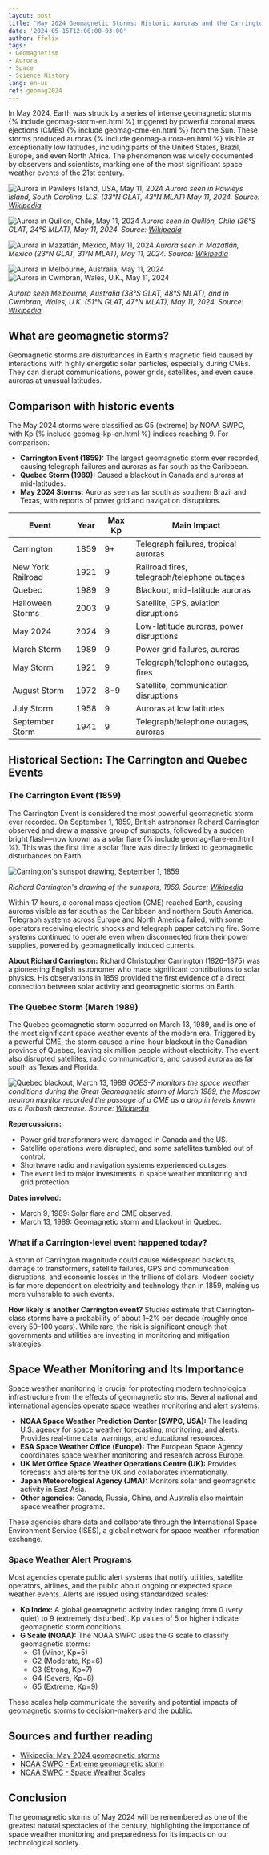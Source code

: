 ```yaml
---
layout: post
title: "May 2024 Geomagnetic Storms: Historic Auroras and the Carrington Comparison"
date: '2024-05-15T12:00:00-03:00'
author: ffelix
tags:
- Geomagnetism
- Aurora
- Space
- Science History
lang: en-us
ref: geomag2024
---
```


In May 2024, Earth was struck by a series of intense geomagnetic storms {% include geomag-storm-en.html %} triggered by powerful coronal mass ejections (CMEs) {% include geomag-cme-en.html %} from the Sun. These storms produced auroras {% include geomag-aurora-en.html %} visible at exceptionally low latitudes, including parts of the United States, Brazil, Europe, and even North Africa. The phenomenon was widely documented by observers and scientists, marking one of the most significant space weather events of the 21st century.

![Aurora in Pawleys Island, USA, May 11, 2024](https://upload.wikimedia.org/wikipedia/commons/thumb/4/4e/May_2024_Aurora_SC.jpg/960px-May_2024_Aurora_SC.jpg)
*Aurora seen in Pawleys Island, South Carolina, U.S. (33°N GLAT, 43°N MLAT) May 11, 2024. Source: [Wikipedia](https://en.wikipedia.org/wiki/May_2024_solar_storms)*

![Aurora in Quillon, Chile, May 11, 2024](https://upload.wikimedia.org/wikipedia/commons/thumb/9/99/Aurora_austral.jpg/960px-Aurora_austral.jpg)
*Aurora seen in Quillón, Chile (36°S GLAT, 24°S MLAT), May 11, 2024. Source: [Wikipedia](https://en.wikipedia.org/wiki/May_2024_solar_storms)*

![Aurora in Mazatlán, Mexico, May 11, 2024](https://upload.wikimedia.org/wikipedia/commons/thumb/e/e2/Palm_Trees_and_Auroras_In_Mazatlan.jpg/960px-Palm_Trees_and_Auroras_In_Mazatlan.jpg)
*Aurora seen in Mazatlán, Mexico (23°N GLAT, 31°N MLAT), May 11, 2024. Source: [Wikipedia](https://en.wikipedia.org/wiki/May_2024_solar_storms)*

![Aurora in Melbourne, Australia, May 11, 2024](https://upload.wikimedia.org/wikipedia/commons/thumb/9/91/Aurora_Australis_From_Melbourne.jpg/330px-Aurora_Australis_From_Melbourne.jpg)
![Aurora in Cwmbran, Wales, U.K., May 11, 2024](https://upload.wikimedia.org/wikipedia/commons/thumb/7/78/Aurora_Borealis_from_Cwmbran%2C_Wales.png/330px-Aurora_Borealis_from_Cwmbran%2C_Wales.png)

*Aurora seen Melbourne, Australia (38°S GLAT, 48°S MLAT), and in Cwmbran, Wales, U.K. (51°N GLAT, 47°N MLAT), May 11, 2024. Source: [Wikipedia](https://en.wikipedia.org/wiki/May_2024_solar_storms)*

## What are geomagnetic storms?

Geomagnetic storms are disturbances in Earth's magnetic field caused by interactions with highly energetic solar particles, especially during CMEs. They can disrupt communications, power grids, satellites, and even cause auroras at unusual latitudes.

## Comparison with historic events

The May 2024 storms were classified as G5 (extreme) by NOAA SWPC, with Kp {% include geomag-kp-en.html %} indices reaching 9. For comparison:

- **Carrington Event (1859):** The largest geomagnetic storm ever recorded, causing telegraph failures and auroras as far south as the Caribbean.
- **Quebec Storm (1989):** Caused a blackout in Canada and auroras at mid-latitudes.
- **May 2024 Storms:** Auroras seen as far south as southern Brazil and Texas, with reports of power grid and navigation disruptions.

| Event                | Year | Max Kp | Main Impact                                 |
|----------------------|------|--------|----------------------------------------------|
| Carrington           | 1859 | 9+     | Telegraph failures, tropical auroras         |
| New York Railroad    | 1921 | 9      | Railroad fires, telegraph/telephone outages  |
| Quebec               | 1989 | 9      | Blackout, mid-latitude auroras               |
| Halloween Storms     | 2003 | 9      | Satellite, GPS, aviation disruptions         |
| May 2024             | 2024 | 9      | Low-latitude auroras, power disruptions      |
| March Storm          | 1989 | 9      | Power grid failures, auroras                 |
| May Storm            | 1921 | 9      | Telegraph/telephone outages, fires           |
| August Storm         | 1972 | 8-9    | Satellite, communication disruptions         |
| July Storm           | 1958 | 9      | Auroras at low latitudes                     |
| September Storm      | 1941 | 9      | Telegraph/telephone outages, auroras         |

## Historical Section: The Carrington and Quebec Events

### The Carrington Event (1859)

The Carrington Event is considered the most powerful geomagnetic storm ever recorded. On September 1, 1859, British astronomer Richard Carrington observed and drew a massive group of sunspots, followed by a sudden bright flash—now known as a solar flare {% include geomag-flare-en.html %}. This was the first time a solar flare was directly linked to geomagnetic disturbances on Earth.

![Carrington's sunspot drawing, September 1, 1859](https://upload.wikimedia.org/wikipedia/commons/thumb/9/92/Carrington_Richard_drawing_of_1859_sunspots.jpeg/330px-Carrington_Richard_drawing_of_1859_sunspots.jpeg)

*Richard Carrington's drawing of the sunspots, 1859. Source: [Wikipedia](https://en.wikipedia.org/wiki/Carrington_Event)*

Within 17 hours, a coronal mass ejection (CME) reached Earth, causing auroras visible as far south as the Caribbean and northern South America. Telegraph systems across Europe and North America failed, with some operators receiving electric shocks and telegraph paper catching fire. Some systems continued to operate even when disconnected from their power supplies, powered by geomagnetically induced currents.

**About Richard Carrington:**
Richard Christopher Carrington (1826–1875) was a pioneering English astronomer who made significant contributions to solar physics. His observations in 1859 provided the first evidence of a direct connection between solar activity and geomagnetic storms on Earth.

### The Quebec Storm (March 1989)

The Quebec geomagnetic storm occurred on March 13, 1989, and is one of the most significant space weather events of the modern era. Triggered by a powerful CME, the storm caused a nine-hour blackout in the Canadian province of Quebec, leaving six million people without electricity. The event also disrupted satellites, radio communications, and caused auroras as far south as Texas and Florida.

![Quebec blackout, March 13, 1989](https://upload.wikimedia.org/wikipedia/commons/thumb/2/20/ExtremeEvent_19890310-00h_19890315-24h.jpg/960px-ExtremeEvent_19890310-00h_19890315-24h.jpg)
*GOES-7 monitors the space weather conditions during the Great Geomagnetic storm of March 1989, the Moscow neutron monitor recorded the passage of a CME as a drop in levels known as a Forbush decrease. Source: [Wikipedia](https://en.wikipedia.org/wiki/March_1989_geomagnetic_storm)*

**Repercussions:**

- Power grid transformers were damaged in Canada and the US.
- Satellite operations were disrupted, and some satellites tumbled out of control.
- Shortwave radio and navigation systems experienced outages.
- The event led to major investments in space weather monitoring and grid protection.

**Dates involved:**

- March 9, 1989: Solar flare and CME observed.
- March 13, 1989: Geomagnetic storm and blackout in Quebec.

### What if a Carrington-level event happened today?

A storm of Carrington magnitude could cause widespread blackouts, damage to transformers, satellite failures, GPS and communication disruptions, and economic losses in the trillions of dollars. Modern society is far more dependent on electricity and technology than in 1859, making us more vulnerable to such events.

**How likely is another Carrington event?**
Studies estimate that Carrington-class storms have a probability of about 1–2% per decade (roughly once every 50–100 years). While rare, the risk is significant enough that governments and utilities are investing in monitoring and mitigation strategies.

## Space Weather Monitoring and Its Importance

Space weather monitoring is crucial for protecting modern technological infrastructure from the effects of geomagnetic storms. Several national and international agencies operate space weather monitoring and alert systems:

- **NOAA Space Weather Prediction Center (SWPC, USA):** The leading U.S. agency for space weather forecasting, monitoring, and alerts. Provides real-time data, warnings, and educational resources.
- **ESA Space Weather Office (Europe):** The European Space Agency coordinates space weather monitoring and research across Europe.
- **UK Met Office Space Weather Operations Centre (UK):** Provides forecasts and alerts for the UK and collaborates internationally.
- **Japan Meteorological Agency (JMA):** Monitors solar and geomagnetic activity in East Asia.
- **Other agencies:** Canada, Russia, China, and Australia also maintain space weather programs.

These agencies share data and collaborate through the International Space Environment Service (ISES), a global network for space weather information exchange.

### Space Weather Alert Programs

Most agencies operate public alert systems that notify utilities, satellite operators, airlines, and the public about ongoing or expected space weather events. Alerts are issued using standardized scales:

- **Kp Index:** A global geomagnetic activity index ranging from 0 (very quiet) to 9 (extremely disturbed). Kp values of 5 or higher indicate geomagnetic storm conditions.
- **G Scale (NOAA):** The NOAA SWPC uses the G scale to classify geomagnetic storms:
  - G1 (Minor, Kp=5)
  - G2 (Moderate, Kp=6)
  - G3 (Strong, Kp=7)
  - G4 (Severe, Kp=8)
  - G5 (Extreme, Kp=9)

These scales help communicate the severity and potential impacts of geomagnetic storms to decision-makers and the public.

## Sources and further reading

- [Wikipedia: May 2024 geomagnetic storms](https://en.wikipedia.org/wiki/May_2024_solar_storms)
- [NOAA SWPC - Extreme geomagnetic storm](https://satlib.cira.colostate.edu/event/extreme-geomagnetic-storm/)
- [NOAA SWPC - Space Weather Scales](https://www.swpc.noaa.gov/noaa-scales-explanation)

## Conclusion

The geomagnetic storms of May 2024 will be remembered as one of the greatest natural spectacles of the century, highlighting the importance of space weather monitoring and preparedness for its impacts on our technological society.
